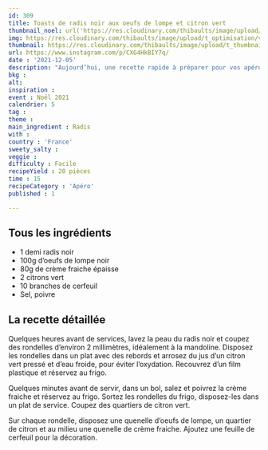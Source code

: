 ```yaml
---
id: 309
title: Toasts de radis noir aux oeufs de lompe et citron vert
thumbnail_noel: url('https://res.cloudinary.com/thibaults/image/upload/t_carre/v1638719023/Recipes/20211205_toast_radis_lompe.jpg')
img: https://res.cloudinary.com/thibaults/image/upload/t_optimisation/v1638719023/Recipes/20211205_toast_radis_lompe.jpg
thumbnail: https://res.cloudinary.com/thibaults/image/upload/t_thumbnail_josie/v1638719023/Recipes/20211205_toast_radis_lompe.jpg
url: https://www.instagram.com/p/CXG4HkBIY7q/
date : '2021-12-05'
description: "Aujourd’hui, une recette rapide à préparer pour vos apéros de fêtes."
bkg : 
alt: 
inspiration : 
event : Noël 2021
calendrier: 5
tag : 
theme : 
main_ingredient : Radis
with : 
country : 'France'
sweety_salty : 
veggie : 
difficulty : Facile
recipeYield : 20 pièces
time : 15
recipeCategory : 'Apéro'
published : 1

---
```


## Tous les ingrédients
 - 1 demi radis noir
 - 100g d’oeufs de lompe noir
 - 80g de crème fraiche épaisse
 - 2 citrons vert
 - 10 branches de cerfeuil
 - Sel, poivre

## La recette détaillée
Quelques heures avant de services, lavez la peau du radis  noir et coupez des rondelles d’environ 2 millimètres, idéalement à la mandoline. Disposez les rondelles dans un plat avec des rebords et arrosez du jus d’un citron vert pressé et d’eau froide, pour éviter l’oxydation. Recouvrez d’un film plastique et réservez au frigo.

Quelques minutes avant de servir, dans un bol, salez et poivrez la crème fraiche et réservez au frigo. Sortez les rondelles du frigo, disposez-les dans un plat de service. Coupez des quartiers de citron vert. 

Sur chaque rondelle, disposez une quenelle d’oeufs de lompe, un quartier de citron et au milieu une quenelle de crème fraiche. Ajoutez une feuille de cerfeuil pour la décoration.